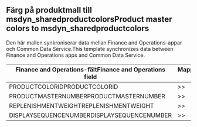 ## <a name="product-master-colors-to-msdyn_sharedproductcolors"></a><span data-ttu-id="024d1-101">Färg på produktmall till msdyn_sharedproductcolors</span><span class="sxs-lookup"><span data-stu-id="024d1-101">Product master colors to msdyn_sharedproductcolors</span></span>

<span data-ttu-id="024d1-102">Den här mallen synkroniserar data mellan Finance and Operations-appar och Common Data Service.</span><span class="sxs-lookup"><span data-stu-id="024d1-102">This template synchronizes data between Finance and Operations apps and Common Data Service.</span></span>

<span data-ttu-id="024d1-103">Finance and Operations-fält</span><span class="sxs-lookup"><span data-stu-id="024d1-103">Finance and Operations field</span></span> | <span data-ttu-id="024d1-104">Mappningstyp</span><span class="sxs-lookup"><span data-stu-id="024d1-104">Map type</span></span> | <span data-ttu-id="024d1-105">Övriga Dynamics 365-fält</span><span class="sxs-lookup"><span data-stu-id="024d1-105">Other Dynamics 365 field</span></span> | <span data-ttu-id="024d1-106">Standardvärde</span><span class="sxs-lookup"><span data-stu-id="024d1-106">Default value</span></span>
---|---|---|---
<span data-ttu-id="024d1-107">PRODUCTCOLORID</span><span class="sxs-lookup"><span data-stu-id="024d1-107">PRODUCTCOLORID</span></span> | >> | <span data-ttu-id="024d1-108">msdyn_productcolor.msdyn_productcolorname</span><span class="sxs-lookup"><span data-stu-id="024d1-108">msdyn_productcolor.msdyn_productcolorname</span></span> | 
<span data-ttu-id="024d1-109">PRODUCTMASTERNUMBER</span><span class="sxs-lookup"><span data-stu-id="024d1-109">PRODUCTMASTERNUMBER</span></span> | >> | <span data-ttu-id="024d1-110">msdyn_globalproduct.msdyn_productnumber</span><span class="sxs-lookup"><span data-stu-id="024d1-110">msdyn_globalproduct.msdyn_productnumber</span></span> | 
<span data-ttu-id="024d1-111">REPLENISHMENTWEIGHT</span><span class="sxs-lookup"><span data-stu-id="024d1-111">REPLENISHMENTWEIGHT</span></span> | >> | <span data-ttu-id="024d1-112">msdyn_replenishmentweight</span><span class="sxs-lookup"><span data-stu-id="024d1-112">msdyn_replenishmentweight</span></span> | 
<span data-ttu-id="024d1-113">DISPLAYSEQUENCENUMBER</span><span class="sxs-lookup"><span data-stu-id="024d1-113">DISPLAYSEQUENCENUMBER</span></span> | >> | <span data-ttu-id="024d1-114">msdyn_displaysequencenumber</span><span class="sxs-lookup"><span data-stu-id="024d1-114">msdyn_displaysequencenumber</span></span> | 
